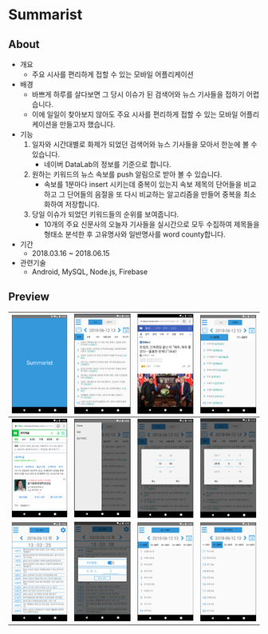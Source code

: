 # Summarist

## About
- 개요
  - 주요 시사를 편리하게 접할 수 있는 모바일 어플리케이션
- 배경
  - 바쁘게 하루를 살다보면 그 당시 이슈가 된 검색어와 뉴스 기사들을 접하기 어렵습니다.
  - 이에 일일이 찾아보지 않아도 주요 시사를 편리하게 접할 수 있는 모바일 어플리케이션을 만들고자 했습니다.
- 기능
  1. 일자와 시간대별로 화제가 되었던 검색어와 뉴스 기사들을 모아서 한눈에 볼 수 있습니다.
      - 네이버 DataLab의 정보를 기준으로 합니다.
  2. 원하는 키워드의 뉴스 속보를 push 알림으로 받아 볼 수 있습니다.
      - 속보를 1분마다 insert 시키는데 중복이 있는지 속보 제목의 단어들을 비교하고 그 단어들의 음절을 또 다시 비교하는 알고리즘을 만들어 중복을 최소화하여 저장합니다.
  3. 당일 이슈가 되었던 키워드들의 순위를 보여줍니다.
      - 10개의 주요 신문사의 오늘자 기사들을 실시간으로 모두 수집하여 제목들을 형태소 분석한 후 고유명사와 일반명사를 word county합니다.
- 기간
  - 2018.03.16 ~ 2018.06.15
- 관련기술
  - Android, MySQL, Node.js, Firebase

## Preview
| ![01](./readme_image/01.png) | ![02](./readme_image/02.png) | ![03](./readme_image/03.png) | ![04](./readme_image/04.png) |
|:---:|:---:|:---:|:---:|
| ![05](./readme_image/05.png) | ![06](./readme_image/06.png) | ![07](./readme_image/07.png) | ![08](./readme_image/08.png) |
| ![09](./readme_image/09.png) | ![11](./readme_image/11.png) | ![12](./readme_image/12.png) | ![13](./readme_image/13.png) |
